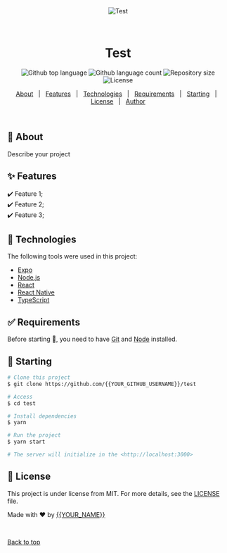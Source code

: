 <div align="center" id="top"> 
  <img src="./.github/app.gif" alt="Test" />

  &#xa0;

  <!-- <a href="https://test.netlify.app">Demo</a> -->
</div>

<h1 align="center">Test</h1>

<p align="center">
  <img alt="Github top language" src="https://img.shields.io/github/languages/top/{{YOUR_GITHUB_USERNAME}}/test?color=56BEB8">

  <img alt="Github language count" src="https://img.shields.io/github/languages/count/{{YOUR_GITHUB_USERNAME}}/test?color=56BEB8">

  <img alt="Repository size" src="https://img.shields.io/github/repo-size/{{YOUR_GITHUB_USERNAME}}/test?color=56BEB8">

  <img alt="License" src="https://img.shields.io/github/license/{{YOUR_GITHUB_USERNAME}}/test?color=56BEB8">

  <!-- <img alt="Github issues" src="https://img.shields.io/github/issues/{{YOUR_GITHUB_USERNAME}}/test?color=56BEB8" /> -->

  <!-- <img alt="Github forks" src="https://img.shields.io/github/forks/{{YOUR_GITHUB_USERNAME}}/test?color=56BEB8" /> -->

  <!-- <img alt="Github stars" src="https://img.shields.io/github/stars/{{YOUR_GITHUB_USERNAME}}/test?color=56BEB8" /> -->
</p>

<!-- Status -->

<!-- <h4 align="center"> 
	🚧  Test 🚀 Under construction...  🚧
</h4> 

<hr> -->

<p align="center">
  <a href="#dart-about">About</a> &#xa0; | &#xa0; 
  <a href="#sparkles-features">Features</a> &#xa0; | &#xa0;
  <a href="#rocket-technologies">Technologies</a> &#xa0; | &#xa0;
  <a href="#white_check_mark-requirements">Requirements</a> &#xa0; | &#xa0;
  <a href="#checkered_flag-starting">Starting</a> &#xa0; | &#xa0;
  <a href="#memo-license">License</a> &#xa0; | &#xa0;
  <a href="https://github.com/{{YOUR_GITHUB_USERNAME}}" target="_blank">Author</a>
</p>

<br>

## :dart: About ##

Describe your project

## :sparkles: Features ##

:heavy_check_mark: Feature 1;\
:heavy_check_mark: Feature 2;\
:heavy_check_mark: Feature 3;

## :rocket: Technologies ##

The following tools were used in this project:

- [Expo](https://expo.io/)
- [Node.js](https://nodejs.org/en/)
- [React](https://pt-br.reactjs.org/)
- [React Native](https://reactnative.dev/)
- [TypeScript](https://www.typescriptlang.org/)

## :white_check_mark: Requirements ##

Before starting :checkered_flag:, you need to have [Git](https://git-scm.com) and [Node](https://nodejs.org/en/) installed.

## :checkered_flag: Starting ##

```bash
# Clone this project
$ git clone https://github.com/{{YOUR_GITHUB_USERNAME}}/test

# Access
$ cd test

# Install dependencies
$ yarn

# Run the project
$ yarn start

# The server will initialize in the <http://localhost:3000>
```

## :memo: License ##

This project is under license from MIT. For more details, see the [LICENSE](LICENSE.md) file.


Made with :heart: by <a href="https://github.com/{{YOUR_GITHUB_USERNAME}}" target="_blank">{{YOUR_NAME}}</a>

&#xa0;

<a href="#top">Back to top</a>
